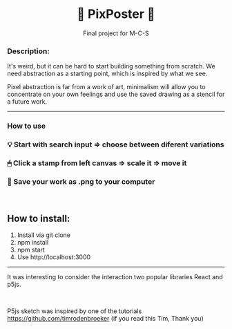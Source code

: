 <h1 align="center">🔳 PixPoster 🔲</h1>

<p align="center">Final project for M-C-S </p>

### Description:

It's weird, but it can be hard to start building something from scratch. We need abstraction as a starting point, which is inspired by what we see.

Pixel abstraction is far from a work of art, minimalism will allow you to concentrate on your own feelings and use the saved drawing as a stencil for a future work.

---

### How to use

### 💡 Start with search input => choose between diferent variations

### 🖱 Click a stamp from left canvas => scale it => move it

### 💾 Save your work as .png to your computer

<br/>

## How to install:

1. Install via git clone
2. npm install
3. npm start
4. Use http://localhost:3000

---

It was interesting to consider the interaction two popular libraries React and p5js.

<br />

P5js sketch was inspired by one of the tutorials https://github.com/timrodenbroeker (if you read this Tim, Thank you)
